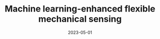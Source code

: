 ---
title: "Machine learning-enhanced flexible mechanical sensing"
collection: publications
category: manuscripts
permalink: /publication/2023-05-01-flexible-sensing-ml
excerpt: 'This paper presents a machine learning-enhanced strategy for improving the performance of flexible mechanical sensors.'
date: 2023-05-01
venue: 'Nano-Micro Letters'
paperurl: 'https://doi.org/10.1007/s40820-023-01013-9'
citation: 'Wang, Y. J., Adam, M. L., Zhao, Y. L., Zheng, W. H., Gao, L. B.*, Yin, Z. Y.*, & Zhao, H. T.* (2023). "Machine learning-enhanced flexible mechanical sensing." <i>Nano-Micro Letters</i>, 15, 55.'
---